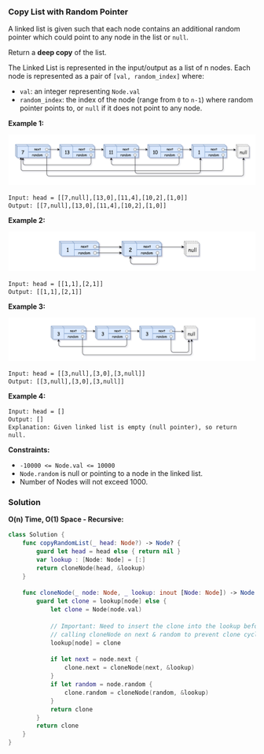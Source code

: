 
### Copy List with Random Pointer

A linked list is given such that each node contains an additional random pointer which could point to any node in the list or `null`.

Return a __deep copy__ of the list.

The Linked List is represented in the input/output as a list of n nodes. Each node is represented as a pair of `[val, random_index]` where:
* `val`: an integer representing `Node.val`
* `random_index`: the index of the node (range from `0` to `n-1`) where random pointer points to, or `null` if it does not point to any node.
 

__Example 1:__

![example1](images/question_138-0.png)
```
Input: head = [[7,null],[13,0],[11,4],[10,2],[1,0]]
Output: [[7,null],[13,0],[11,4],[10,2],[1,0]]
```
__Example 2:__

![example2](images/question_138-1.png)
```
Input: head = [[1,1],[2,1]]
Output: [[1,1],[2,1]]
```
__Example 3:__

![example3](images/question_138-2.png)
```
Input: head = [[3,null],[3,0],[3,null]]
Output: [[3,null],[3,0],[3,null]]
```
__Example 4:__
```
Input: head = []
Output: []
Explanation: Given linked list is empty (null pointer), so return null.
```

__Constraints:__
* `-10000 <= Node.val <= 10000`
* `Node.random` is null or pointing to a node in the linked list.
* Number of Nodes will not exceed 1000.

### Solution
__O(n) Time, O(1) Space - Recursive:__
```Swift
class Solution {
    func copyRandomList(_ head: Node?) -> Node? {
        guard let head = head else { return nil }
        var lookup : [Node: Node] = [:]
        return cloneNode(head, &lookup)
    }
    
    func cloneNode(_ node: Node, _ lookup: inout [Node: Node]) -> Node {
        guard let clone = lookup[node] else {
            let clone = Node(node.val)

            // Important: Need to insert the clone into the lookup before
            // calling cloneNode on next & random to prevent clone cycle
            lookup[node] = clone

            if let next = node.next {
                clone.next = cloneNode(next, &lookup)
            }
            if let random = node.random {
                clone.random = cloneNode(random, &lookup)
            }
            return clone
        }
        return clone
    }
}
```

